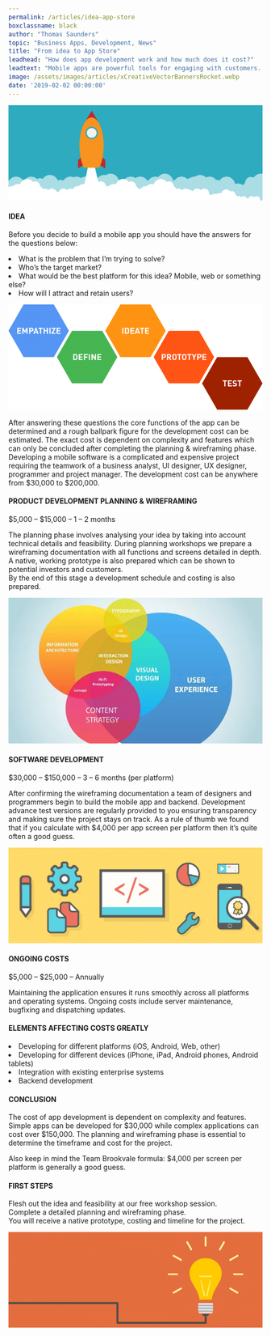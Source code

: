 ```yaml
---
permalink: /articles/idea-app-store
boxclassname: black
author: "Thomas Saunders"
topic: "Business Apps, Development, News"
title: "From idea to App Store"
leadhead: "How does app development work and how much does it cost?"
leadtext: "Mobile apps are powerful tools for engaging with customers. With more than 2 billion active smartphone users around the world the industry is growing rapidly. The mobile business is still very young and making your mobile app a success depends on how well your idea is executed."
image: /assets/images/articles/xCreativeVectorBannersRocket.webp
date: '2019-02-02 00:00:00'
---
```


<div class="arttext">
<img src="/assets/images/articles/xCreativeVectorBannersRocket.webp" alt="rocket" />
    <h4>IDEA</h4>
<p>Before you decide to build a mobile app you should have the answers for the questions below:</p>
<li>What is the problem that I&#8217;m trying to solve?</li>
<li>Who&#8217;s the target market?</li>
<li>What would be the best platform for this idea? Mobile, web or something else?</li>
<li>How will I attract and retain users?</li>
<p>
<img src="/assets/images/articles/DesignThinkingDiagram.png" alt="design" />
</p>
<p>After answering these questions the core functions of the app can be determined and a rough ballpark figure for the development cost can be estimated. The exact cost is dependent on complexity and features which can only be concluded after completing the planning &#038; wireframing phase.<br/>
Developing a mobile software is a complicated and expensive project requiring the teamwork of a business analyst, UI designer, UX designer, programmer and project manager. The development cost can be anywhere from $30,000 to $200,000.</p>
<h4>PRODUCT DEVELOPMENT PLANNING &#038; WIREFRAMING</h4>
<p>$5,000 &#8211; $15,000 &#8211; 1 &#8211; 2 months</p>
<p>The planning phase involves analysing your idea by taking into account technical details and feasibility. During planning workshops we prepare a wireframing documentation with all functions and screens detailed in depth. A native, working prototype is also prepared which can be shown to potential investors and customers.<br/>
By the end of this stage a development schedule and costing is also prepared.</p>
<p><img src="/assets/images/articles/UX.webp" alt="ux" /></p>
<h4>SOFTWARE DEVELOPMENT</h4>
<p>$30,000 &#8211; $150,000 &#8211; 3 &#8211; 6 months (per platform)</p>
<p>After confirming the wireframing documentation a team of designers and programmers begin to build the mobile app and backend. Development advance test versions are regularly provided to you ensuring transparency and making sure the project stays on track. As a rule of thumb we found that if you calculate with $4,000 per app screen per platform then it’s quite often a good guess.</p>
<p>
<img src="/assets/images/articles/CreativeVectorBannersComputer.png" alt="computer" />
</p>
<h4>ONGOING COSTS</h4>
<p>$5,000 &#8211; $25,000 &#8211; Annually</p>
<p>Maintaining the application ensures it runs smoothly across all platforms and operating systems. Ongoing costs include server maintenance, bugfixing and dispatching updates.</p>
<h4>ELEMENTS AFFECTING COSTS GREATLY</h4>
<li>Developing for different platforms (iOS, Android, Web, other)</li>
<li>Developing for different devices (iPhone, iPad, Android phones, Android tablets)</li>
<li>Integration with existing enterprise systems</li>
<li>Backend development</li>
<p></p>
<h4>CONCLUSION</h4>
<p>The cost of app development is dependent on complexity and features. Simple apps can be developed for $30,000 while complex applications can cost over $150,000. The planning and wireframing phase is essential to determine the timeframe and cost for the project.</p>
<p>Also keep in mind the Team Brookvale formula: $4,000 per screen per platform is generally a good guess.</p>
<h4>FIRST STEPS</h4>
<p>Flesh out the idea and feasibility at our free workshop session.<br/>
Complete a detailed planning and wireframing phase.<br/>
You will receive a native prototype, costing and timeline for the project.</p>
<p>
<img src="/assets/images/articles/CreativeVectorBannersBulb.png" alt="bulb" />
</p>

</div>